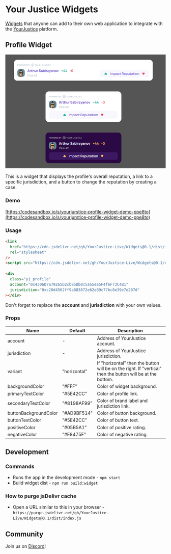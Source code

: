 # Your Justice Widgets

[Widgets](https://github.com/YourJustice-Live/Widgets) that anyone can add to their own web application to integrate with the [YourJustice](https://yj.life/) platform.

## Profile Widget

![Profile Widget](doc/images/profile_widget.png)

This is a widget that displays the profile's overall reputation, a link to a specific jurisdiction, and a button to change the reputation by creating a case.

### Demo

[https://codesandbox.io/s/yourjurstice-profile-widget-demo-ppe8to](https://codesandbox.io/s/yourjurstice-profile-widget-demo-ppe8to)

### Usage

```html
<link
  href="https://cdn.jsdelivr.net/gh/YourJustice-Live/Widgets@0.1/dist/index.css"
  rel="stylesheet"
/>
<script src="https://cdn.jsdelivr.net/gh/YourJustice-Live/Widgets@0.1/dist/index.js"></script>

<div
  class="yj_profile"
  account="0x4306D7a79265D2cb85Db0c5a55ea5F4f6F73C4B1"
  jurisdiction="0xc20d4562ff9a883872e62e89c77bc8e39e7e287d"
></div>
```

Don't forget to replace the **account** and **jurisdiction** with your own values.

### Props

| Name                  | Default      | Description                                                                                                |
| --------------------- | ------------ | ---------------------------------------------------------------------------------------------------------- |
| account               | -            | Address of YourJustice account.                                                                            |
| jurisdiction          | -            | Address of YourJustice jurisdiction.                                                                       |
| variant               | "horizontal" | If "horizontal" then the button will be on the right. If "vertical" then the button will be at the bottom. |
| backgroundColor       | "#FFF"       | Color of widget background.                                                                                |
| primaryTextColor      | "#5E42CC"    | Color of profile link.                                                                                     |
| secondaryTextColor    | "#8198AF99"  | Color of brand label and jurisdiction link.                                                                |
| buttonBackgroundColor | "#AD9BF514"  | Color of button background.                                                                                |
| buttonTextColor       | "#5E42CC"    | Color of button text.                                                                                      |
| positiveColor         | "#05B5A1"    | Color of positive rating.                                                                                  |
| negativeColor         | "#E8475F"    | Color of negative rating.                                                                                  |

## Development

### Commands

- Runs the app in the development mode - `npm start`
- Build widget dist - `npm run build:widget`

### How to purge jsDelivr cache

- Open a URL similar to this in your browser - `https://purge.jsdelivr.net/gh/YourJustice-Live/Widgets@0.1/dist/index.js`

## Community

Join us on [Discord](https://discord.gg/aKKCCzCfgS)!
